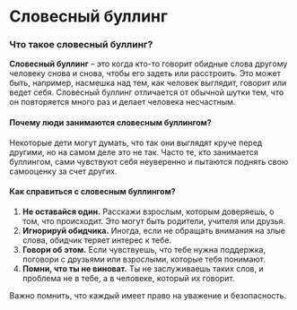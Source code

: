 # Словесный буллинг

### Что такое словесный буллинг?

**Словесный буллинг** – это когда кто-то говорит обидные слова другому человеку снова и снова, чтобы его задеть или расстроить. Это может быть, например, насмешка над тем, как человек выглядит, говорит или ведет себя. Словесный буллинг отличается от обычной шутки тем, что он повторяется много раз и делает человека несчастным.

#### Почему люди занимаются словесным буллингом?

Некоторые дети могут думать, что так они выглядят круче перед другими, но на самом деле это не так. Часто те, кто занимается буллингом, сами чувствуют себя неуверенно и пытаются поднять свою самооценку за счет других.

#### Как справиться с словесным буллингом?

1. **Не оставайся один.** Расскажи взрослым, которым доверяешь, о том, что происходит. Это могут быть родители, учителя или друзья.
2. **Игнорируй обидчика.** Иногда, если не обращать внимания на злые слова, обидчик теряет интерес к тебе.
3. **Говори об этом.** Если чувствуешь, что тебе нужна поддержка, поговори с друзьями или взрослыми, которые тебя понимают.
4. **Помни, что ты не виноват.** Ты не заслуживаешь таких слов, и проблема не в тебе, а в человеке, который их говорит.

Важно помнить, что каждый имеет право на уважение и безопасность.